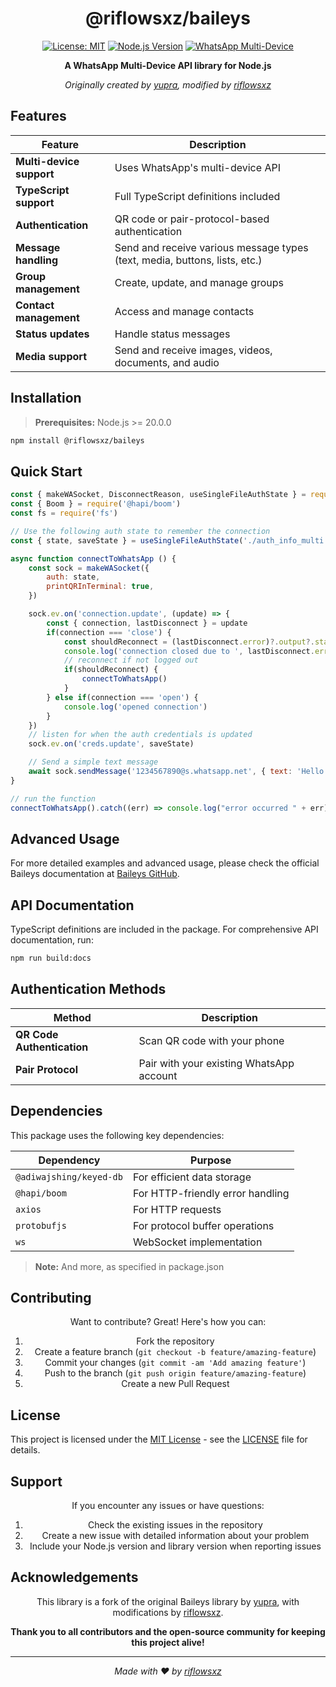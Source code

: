 <div align="center">

# @riflowsxz/baileys

[![License: MIT](https://img.shields.io/badge/License-MIT-yellow.svg)](https://opensource.org/licenses/MIT)
[![Node.js Version](https://img.shields.io/badge/Node.js-%3E%3D%2020.0.0-green.svg)](https://nodejs.org/)
[![WhatsApp Multi-Device](https://img.shields.io/badge/WhatsApp-Multi--Device-blue.svg)](https://whatsapp.com/)

**A WhatsApp Multi-Device API library for Node.js**

*Originally created by [yupra](https://github.com/WhiskeySockets), modified by [riflowsxz](https://github.com/riflowsxz)*

</div>

## Features

<div align="center">
  
| Feature | Description |
|--------|-------------|
|  **Multi-device support** | Uses WhatsApp's multi-device API |
|  **TypeScript support** | Full TypeScript definitions included |
|  **Authentication** | QR code or pair-protocol-based authentication |
|  **Message handling** | Send and receive various message types (text, media, buttons, lists, etc.) |
|  **Group management** | Create, update, and manage groups |
|  **Contact management** | Access and manage contacts |
|  **Status updates** | Handle status messages |
|  **Media support** | Send and receive images, videos, documents, and audio |

</div>

## Installation

> **Prerequisites:** Node.js >= 20.0.0

```bash
npm install @riflowsxz/baileys
```

## Quick Start

```javascript
const { makeWASocket, DisconnectReason, useSingleFileAuthState } = require('@riflowsxz/baileys')
const { Boom } = require('@hapi/boom')
const fs = require('fs')

// Use the following auth state to remember the connection
const { state, saveState } = useSingleFileAuthState('./auth_info_multi.json')

async function connectToWhatsApp () {
    const sock = makeWASocket({
        auth: state,
        printQRInTerminal: true,
    })

    sock.ev.on('connection.update', (update) => {
        const { connection, lastDisconnect } = update
        if(connection === 'close') {
            const shouldReconnect = (lastDisconnect.error)?.output?.statusCode !== DisconnectReason.loggedOut
            console.log('connection closed due to ', lastDisconnect.error, 'reconnecting ', shouldReconnect)
            // reconnect if not logged out
            if(shouldReconnect) {
                connectToWhatsApp()
            }
        } else if(connection === 'open') {
            console.log('opened connection')
        }
    })
    // listen for when the auth credentials is updated
    sock.ev.on('creds.update', saveState)

    // Send a simple text message
    await sock.sendMessage('1234567890@s.whatsapp.net', { text: 'Hello there!' })
}

// run the function
connectToWhatsApp().catch((err) => console.log("error occurred " + err))
```

## Advanced Usage

For more detailed examples and advanced usage, please check the official Baileys documentation at [Baileys GitHub](https://github.com/WhiskeySockets/Baileys).

## API Documentation

TypeScript definitions are included in the package. For comprehensive API documentation, run:

```bash
npm run build:docs
```

## Authentication Methods

<div align="center">

| Method | Description |
|--------|-------------|
| **QR Code Authentication** | Scan QR code with your phone |
| **Pair Protocol** | Pair with your existing WhatsApp account |

</div>

## Dependencies

This package uses the following key dependencies:

<div align="center">

| Dependency | Purpose |
|------------|---------|
| `@adiwajshing/keyed-db` | For efficient data storage |
| `@hapi/boom` | For HTTP-friendly error handling |
| `axios` | For HTTP requests |
| `protobufjs` | For protocol buffer operations |
| `ws` | WebSocket implementation |

</div>

> **Note:** And more, as specified in package.json

## Contributing

<div align="center">

Want to contribute? Great! Here's how you can:

1. Fork the repository
2. Create a feature branch (`git checkout -b feature/amazing-feature`)
3. Commit your changes (`git commit -am 'Add amazing feature'`)
4. Push to the branch (`git push origin feature/amazing-feature`)
5. Create a new Pull Request

</div>

## License

This project is licensed under the [MIT License](LICENSE) - see the [LICENSE](LICENSE) file for details.

## Support

<div align="center">

If you encounter any issues or have questions:

1. Check the existing issues in the repository
2. Create a new issue with detailed information about your problem
3. Include your Node.js version and library version when reporting issues

</div>

## Acknowledgements

<div align="center">

This library is a fork of the original Baileys library by [yupra](https://github.com/WhiskeySockets), with modifications by [riflowsxz](https://github.com/riflowsxz).

**Thank you to all contributors and the open-source community for keeping this project alive!**

</div>

<div align="center">

---
*Made with ❤️ by [riflowsxz](https://github.com/riflowsxz)*

</div>
